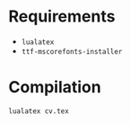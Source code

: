 # Requirements

- `lualatex`
- `ttf-mscorefonts-installer`

# Compilation

```shell
lualatex cv.tex
```
